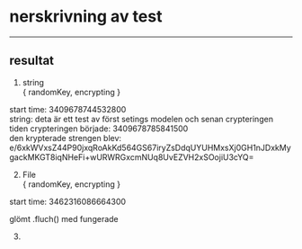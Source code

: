 # nerskrivning av test


---
## resultat

1. string  
{ randomKey, encrypting }

start time: 
3409678744532800  
string:
deta är ett test av först setings modelen och senan crypteringen  
tiden crypteringen började:
3409678785841500  
den krypterade strengen blev:
e/6xkWVxsZ44P90jxqRoAkKd564GS67iryZsDdqUYUHMxsXj0GH1nJDxkMygackMKGT8iqNHeFi+wURWRGxcmNUq8UvEZVH2xSOojiU3cYQ=

2. File  
{ randomKey, encrypting }

start time:
3462316086664300

glömt .fluch() med fungerade

3. 